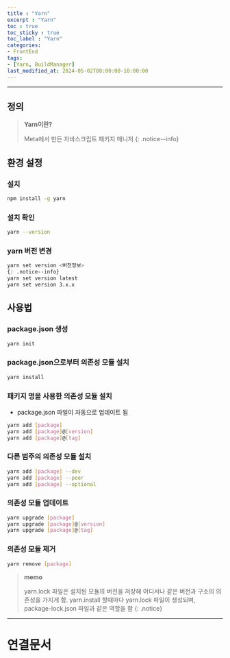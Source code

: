 ```yaml
---
title : "Yarn"
excerpt : "Yarn"
toc : true
toc_sticky : true
toc_label : "Yarn"
categories:
- FrontEnd
tags:
- [Yarn, BuildManager]
last_modified_at: 2024-05-02T08:00:00-10:00:00
---
```

  
---
  
## 정의
> **Yarn이란?**  
>
> Meta에서 만든 자바스크립트 패키지 매니저 
{: .notice--info}  
  
## 환경 설정
  
### 설치
  
```bash
npm install -g yarn
```
  
### 설치 확인
  
```bash
yarn --version
```
  
### yarn 버전 변경
  
```bash
yarn set version <버전정보> 
{: .notice--info}  
yarn set version latest
yarn set version 3.x.x
```
  
## 사용법
  
### package.json 생성
  
```bash
yarn init
```
  
### package.json으로부터 의존성 모듈 설치
  
```bash
yarn install
```
  
### 패키지 명을 사용한 의존성 모듈 설치
- package.json 파일이 자동으로 업데이트 됨
  
```bash
yarn add [package]
yarn add [package]@[version]
yarn add [package]@[tag]
```
  
### 다른 범주의 의존성 모듈 설치
  
```bash
yarn add [package] --dev
yarn add [package] --peer
yarn add [package] --optional
```
  
### 의존성 모듈 업데이트
  
```bash
yarn upgrade [package]
yarn upgrade [package]@[version]
yarn upgrade [package]@[tag]
```
  
### 의존성 모듈 제거
  
```bash
yarn remove [package]
```

> **memo**
>
> yarn.lock 파일은 설치된 모듈의 버전을 저장해 어디서나 같은 버전과 구소의 의존성을 가지게 함. yarn.install 할때마다 yarn.lock 파일이 생성되며, package-lock.json 파일과 같은 역할을 함 
{: .notice}  

---
  
# 연결문서
